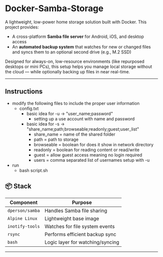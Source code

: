 # Docker-Samba-Storage

A lightweight, low-power home storage solution built with Docker. This project provides:
- A cross-platform **Samba file server** for Android, iOS, and desktop access
- An **automated backup system** that watches for new or changed files and syncs them to an optional second drive (e.g., M.2 SSD)

Designed for always-on, low-resource environments (like repurposed desktops or mini PCs), this setup helps you manage local storage without the cloud — while optionally backing up files in near real-time.

---
## Instructions
- modify the following files to include the proper user information
    - config.txt
        - basic idea for -u → "user_name;password"
            - setting up a use account with name and password
        - basic idea for -s → "share_name;path;browseable;readonly;guest;user_list"
            - share_name = name of the shared folder
            - path = path to storage
            - browseable = boolean for does it show in network directory
            - readonly = boolean for reading content or read/write
            - guest = allow guest access meaning no login required
            - users = comma separated list of usernames setup with -u
- run 
    - bash script.sh


## 📦 Stack

| Component     | Purpose                        |
|---------------|--------------------------------|
| `dperson/samba` | Handles Samba file sharing      |
| `Alpine Linux`  | Lightweight base image         |
| `inotify-tools` | Watches for file system events |
| `rsync`         | Performs efficient backup sync |
| `bash`          | Logic layer for watching/syncing |

---


